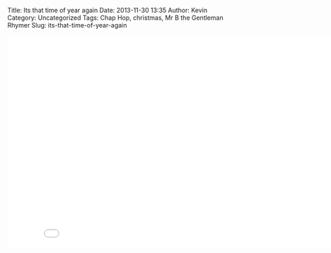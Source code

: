 Title: Its that time of year again 
Date: 2013-11-30 13:35
Author: Kevin
Category: Uncategorized
Tags: Chap Hop, christmas, Mr B the Gentleman Rhymer
Slug: its-that-time-of-year-again

<iframe src="//www.youtube-nocookie.com/embed/9QvShuDV3is" height="480" width="853" allowfullscreen frameborder="0"></iframe>
